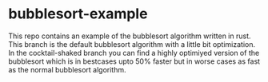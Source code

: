 # bubblesort-example
This repo contains an example of the bubblesort algorithm written in rust. This branch is the default bubblesort algorithm with a little bit optimization. In the cocktail-shaked branch you can find a highly optimiyed version of the bubblesort which is in bestcases upto 50% faster but in worse cases as fast as the normal bubblesort algorithm.
